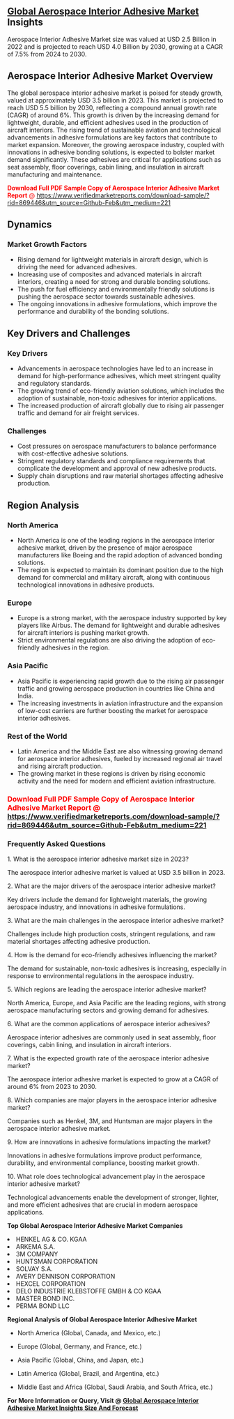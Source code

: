 <h2><a href="https://www.verifiedmarketreports.com/download-sample/?rid=869446&amp;utm_source=Github&amp;utm_medium=221" target="_blank">Global Aerospace Interior Adhesive Market</a> Insights</h2><p>Aerospace Interior Adhesive Market size was valued at USD 2.5 Billion in 2022 and is projected to reach USD 4.0 Billion by 2030, growing at a CAGR of 7.5% from 2024 to 2030.</p><p> <h2>Aerospace Interior Adhesive Market Overview</h2> <p>The global aerospace interior adhesive market is poised for steady growth, valued at approximately USD 3.5 billion in 2023. This market is projected to reach USD 5.5 billion by 2030, reflecting a compound annual growth rate (CAGR) of around 6%. This growth is driven by the increasing demand for lightweight, durable, and efficient adhesives used in the production of aircraft interiors. The rising trend of sustainable aviation and technological advancements in adhesive formulations are key factors that contribute to market expansion. Moreover, the growing aerospace industry, coupled with innovations in adhesive bonding solutions, is expected to bolster market demand significantly. These adhesives are critical for applications such as seat assembly, floor coverings, cabin lining, and insulation in aircraft manufacturing and maintenance.</p> <p><p><span class=""><span style="color: #ff0000;"><strong>Download Full PDF Sample Copy of Aerospace Interior Adhesive Market Report</strong> @ </span><a href="https://www.verifiedmarketreports.com/download-sample/?rid=869446&amp;utm_source=Github-Feb&amp;utm_medium=221" target="_blank">https://www.verifiedmarketreports.com/download-sample/?rid=869446&amp;utm_source=Github-Feb&amp;utm_medium=221</a></span></p></p> <h2>Dynamics</h2> <h3>Market Growth Factors</h3> <ul> <li>Rising demand for lightweight materials in aircraft design, which is driving the need for advanced adhesives.</li> <li>Increasing use of composites and advanced materials in aircraft interiors, creating a need for strong and durable bonding solutions.</li> <li>The push for fuel efficiency and environmentally friendly solutions is pushing the aerospace sector towards sustainable adhesives.</li> <li>The ongoing innovations in adhesive formulations, which improve the performance and durability of the bonding solutions.</li> </ul> <h2>Key Drivers and Challenges</h2> <h3>Key Drivers</h3> <ul> <li>Advancements in aerospace technologies have led to an increase in demand for high-performance adhesives, which meet stringent quality and regulatory standards.</li> <li>The growing trend of eco-friendly aviation solutions, which includes the adoption of sustainable, non-toxic adhesives for interior applications.</li> <li>The increased production of aircraft globally due to rising air passenger traffic and demand for air freight services.</li> </ul> <h3>Challenges</h3> <ul> <li>Cost pressures on aerospace manufacturers to balance performance with cost-effective adhesive solutions.</li> <li>Stringent regulatory standards and compliance requirements that complicate the development and approval of new adhesive products.</li> <li>Supply chain disruptions and raw material shortages affecting adhesive production.</li> </ul> <h2>Region Analysis</h2> <h3>North America</h3> <ul> <li>North America is one of the leading regions in the aerospace interior adhesive market, driven by the presence of major aerospace manufacturers like Boeing and the rapid adoption of advanced bonding solutions.</li> <li>The region is expected to maintain its dominant position due to the high demand for commercial and military aircraft, along with continuous technological innovations in adhesive products.</li> </ul> <h3>Europe</h3> <ul> <li>Europe is a strong market, with the aerospace industry supported by key players like Airbus. The demand for lightweight and durable adhesives for aircraft interiors is pushing market growth.</li> <li>Strict environmental regulations are also driving the adoption of eco-friendly adhesives in the region.</li> </ul> <h3>Asia Pacific</h3> <ul> <li>Asia Pacific is experiencing rapid growth due to the rising air passenger traffic and growing aerospace production in countries like China and India.</li> <li>The increasing investments in aviation infrastructure and the expansion of low-cost carriers are further boosting the market for aerospace interior adhesives.</li> </ul> <h3>Rest of the World</h3> <ul> <li>Latin America and the Middle East are also witnessing growing demand for aerospace interior adhesives, fueled by increased regional air travel and rising aircraft production.</li> <li>The growing market in these regions is driven by rising economic activity and the need for modern and efficient aviation infrastructure.</li> </ul> <h3><p><span class=""><span style="color: #ff0000;"><strong>Download Full PDF Sample Copy of Aerospace Interior Adhesive Market Report</strong> @ </span><a href="https://www.verifiedmarketreports.com/download-sample/?rid=869446&amp;utm_source=Github-Feb&amp;utm_medium=221" target="_blank">https://www.verifiedmarketreports.com/download-sample/?rid=869446&amp;utm_source=Github-Feb&amp;utm_medium=221</a></span></p></h3> <h3>Frequently Asked Questions</h3> <p>1. What is the aerospace interior adhesive market size in 2023?</p> <p>The aerospace interior adhesive market is valued at USD 3.5 billion in 2023.</p> <p>2. What are the major drivers of the aerospace interior adhesive market?</p> <p>Key drivers include the demand for lightweight materials, the growing aerospace industry, and innovations in adhesive formulations.</p> <p>3. What are the main challenges in the aerospace interior adhesive market?</p> <p>Challenges include high production costs, stringent regulations, and raw material shortages affecting adhesive production.</p> <p>4. How is the demand for eco-friendly adhesives influencing the market?</p> <p>The demand for sustainable, non-toxic adhesives is increasing, especially in response to environmental regulations in the aerospace industry.</p> <p>5. Which regions are leading the aerospace interior adhesive market?</p> <p>North America, Europe, and Asia Pacific are the leading regions, with strong aerospace manufacturing sectors and growing demand for adhesives.</p> <p>6. What are the common applications of aerospace interior adhesives?</p> <p>Aerospace interior adhesives are commonly used in seat assembly, floor coverings, cabin lining, and insulation in aircraft interiors.</p> <p>7. What is the expected growth rate of the aerospace interior adhesive market?</p> <p>The aerospace interior adhesive market is expected to grow at a CAGR of around 6% from 2023 to 2030.</p> <p>8. Which companies are major players in the aerospace interior adhesive market?</p> <p>Companies such as Henkel, 3M, and Huntsman are major players in the aerospace interior adhesive market.</p> <p>9. How are innovations in adhesive formulations impacting the market?</p> <p>Innovations in adhesive formulations improve product performance, durability, and environmental compliance, boosting market growth.</p> <p>10. What role does technological advancement play in the aerospace interior adhesive market?</p> <p>Technological advancements enable the development of stronger, lighter, and more efficient adhesives that are crucial in modern aerospace applications.</p> </p><p><strong>Top Global Aerospace Interior Adhesive Market Companies</strong></p><div data-test-id=""><p><li>HENKEL AG & CO. KGAA</li><li> ARKEMA S.A.</li><li> 3M COMPANY</li><li> HUNTSMAN CORPORATION</li><li> SOLVAY S.A.</li><li> AVERY DENNISON CORPORATION</li><li> HEXCEL CORPORATION</li><li> DELO INDUSTRIE KLEBSTOFFE GMBH & CO KGAA</li><li> MASTER BOND INC.</li><li> PERMA BOND LLC</li></p><div><strong>Regional Analysis of&nbsp;Global Aerospace Interior Adhesive Market</strong></div><ul><li dir="ltr"><p dir="ltr">North America&nbsp;(Global, Canada, and Mexico, etc.)</p></li><li dir="ltr"><p dir="ltr">Europe (Global, Germany, and France, etc.)</p></li><li dir="ltr"><p dir="ltr">Asia Pacific&nbsp;(Global, China, and Japan, etc.)</p></li><li dir="ltr"><p dir="ltr">Latin America&nbsp;(Global, Brazil, and Argentina, etc.)</p></li><li dir="ltr">Middle East and Africa&nbsp;(Global, Saudi Arabia, and South Africa, etc.)</li></ul><p><strong>For More Information or Query, Visit @&nbsp;</strong><strong><a href="https://www.verifiedmarketreports.com/product/aerospace-interior-adhesive-market/?utm_source=Github&amp;utm_medium=221" target="_blank">Global Aerospace Interior Adhesive Market Insights Size And Forecast</a></strong></p></div>
